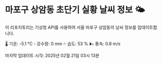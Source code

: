 
# 마포구 상암동 초단기 실황 날씨 정보 🌤️

이 리포지토리는 기상청 API를 사용하여 서울 마포구 상암동의 날씨 정보를 업데이트합니다. 

🌡️ 기온: -5.1 ℃
💧 강수량: 0 mm
💦 습도: 53 %
🌬️ 풍속: 0.8 m/s

마지막 업데이트 시각: 2025년 02월 21일 03시 13분    
